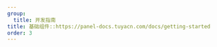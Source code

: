 ```yaml
---
group:
  title: 开发指南
title: 基础组件::https://panel-docs.tuyacn.com/docs/getting-started
order: 3
---
```

